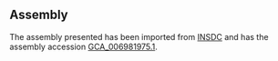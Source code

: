 
Assembly
--------

The assembly presented has been imported from 
[INSDC](http://www.insdc.org) and has the assembly accession
[GCA\_006981975.1](http://www.ebi.ac.uk/ena/data/view/GCA_006981975.1).

